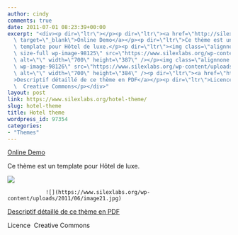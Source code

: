 ```yaml
---
author: cindy
comments: true
date: 2011-07-01 08:23:39+00:00
excerpt: "<div><p dir=\"ltr\"></p><p dir=\"ltr\"><a href=\"http://silexprod.com/silex_cindy/?/hotel\"\
  \ target=\"_blank\">Online Demo</a></p><p dir=\"ltr\">Ce thème est un\
  \ template pour Hôtel de luxe.</p><p dir=\"ltr\"><img class=\"alignnone\
  \ size-full wp-image-98125\" src=\"https://www.silexlabs.org/wp-content/uploads/2011/06/image14.jpg\"\
  \ alt=\"\" width=\"700\" height=\"387\" /></p><img class=\"alignnone size-full\
  \ wp-image-98126\" src=\"https://www.silexlabs.org/wp-content/uploads/2011/06/image21.jpg\"\
  \ alt=\"\" width=\"700\" height=\"384\" /><p dir=\"ltr\"><a href=\"http://silexprod.com/silex_cindy/Description_hotel.pdf\"\
  >Descriptif détaillé de ce thème en PDF</a></p><p dir=\"ltr\">Licence\
  \  Creative Commons</p></div>"
layout: post
link: https://www.silexlabs.org/hotel-theme/
slug: hotel-theme
title: Hotel theme
wordpress_id: 97354
categories:
- "Themes"
---
```








[Online Demo](http://silexprod.com/silex_cindy/?/hotel)




Ce thème est un template pour Hôtel de luxe.




![](https://www.silexlabs.org/wp-content/uploads/2011/06/image14.jpg)


				![](https://www.silexlabs.org/wp-content/uploads/2011/06/image21.jpg)


[Descriptif détaillé de ce thème en PDF](http://silexprod.com/silex_cindy/Description_hotel.pdf)




Licence  Creative Commons




